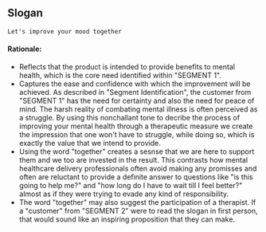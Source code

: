 ## Slogan

``Let's improve your mood together``

#### Rationale:
* Reflects that the product is intended to provide benefits to mental health, which is the core need identified within "SEGMENT 1".
* Captures the ease and confidence with which the improvement will be achieved. As described in "Segment Identification", the customer from "SEGMENT 1" has the need for certainty and also the need for peace of mind. The harsh reality of combating mental illness is often perceived as a struggle. By using this nonchallant tone to decribe the process of improving your mental health through a therapeutic measure we create the impression that one won't have to struggle, while doing so, which is exactly the value that we intend to provide. 
* Using the word "together" creates a sesnse that we are here to support them and we too are invested in the result. This contrasts how mental healthcare delivery professionals often avoid making any promisses and often are reluctant to provide a definite answer to questions like "is this going to help me?" and "how long do I have to wait till I feel better?" almost as if they were trying to evade any kind of responsibility.
* The word "together" may also suggest the participation of a therapist. If a "customer" from "SEGMENT 2" were to read the slogan in first person, that would sound like an inspiring proposition that they can make.

